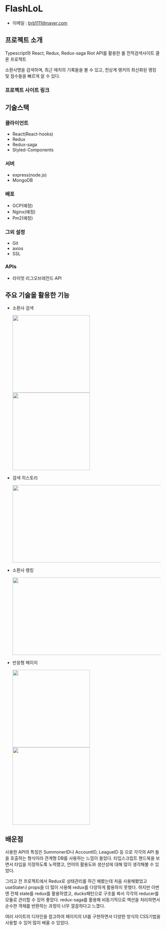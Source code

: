 # FlashLoL

- 이메일 : brb1111@naver.com

## 프로젝트 소개

Typescript와 React, Redux, Redux-saga Riot API를 활용한 롤 전적검색사이트 클론 프로젝트

소환사명을 검색하며, 최근 매치의 기록들을 볼 수 있고, 천상계 랭커의 최신화된 랭킹 및 점수들을 빠르게 알 수 있다.

### 프로젝트 사이트 링크

## 기술스택

### 클라이언트

- React(React-hooks)
- Redux
- Redux-saga
- Styled-Components

### 서버

- express(node.js)
- MongoDB

### 배포

- GCP(예정)
- Nginx(예정)
- Pm2(예정)

### 그외 설정

- Git
- axios
- SSL

### APIs

- 라이엇 리그오브레전드 API

## 주요 기술을 활용한 기능

- 소환사 검색

  <img src="https://user-images.githubusercontent.com/48953435/128624660-1e8227ea-2bce-4c84-9ca2-a4480cc9b5f0.gif" width="250" height="250"/>
  <img src="https://user-images.githubusercontent.com/48953435/128624678-f3492dfd-12a2-4738-a680-e4e96df2687b.gif" width="250" height="250"/>

- 검색 히스토리

    <img src="https://user-images.githubusercontent.com/48953435/128624774-d936a9fd-13c8-4ce0-b5ad-72e39f8f1b04.gif" width="500" height="250"/>

- 소환사 랭킹

  <img src="https://user-images.githubusercontent.com/48953435/128624817-5253a20b-0842-4132-a1e0-bf6137aadf7c.gif" width="500" height="250"/>

- 반응형 페이지

  <img src="https://user-images.githubusercontent.com/48953435/128624876-90c17538-08d1-4979-b96a-c9f40ac682d7.gif" width="250" height="250"/>
  <img src="https://user-images.githubusercontent.com/48953435/128624912-263b07d5-5a56-4496-a8b0-d8e1cf8f7a82.gif" width="250" height="250"/>

## 배운점

사용한 API의 특징은 SummonerID나 AccountID, LeagueID 등 으로 각각의 API 들을 호출하는 형식이라 관계형 DB를 사용하는 느낌이 들었다.
타입스크립트 핸드북을 보면서 타입을 지정하도록 노력했고, 언어의 활용도와 생산성에 대해 많이 생각해볼 수 있었다.

그리고 전 프로젝트에서 Redux로 상태관리를 하긴 해봤는데 처음 사용해봤었고 useState나 props을 더 많이 사용해 redux를 다양하게 활용하지 못했다. 하지만 이번엔 전체 state를 redux를 활용하였고, ducks패턴으로 구조를 짜서 각각의 reducer를 모듈로 관리할 수 있어 좋았다.
redux-saga를 활용해 비동기적으로 액션을 처리하면서 순수한 객체를 반환하는 과정이 너무 깔끔하다고 느꼈다.

여러 사이트의 디자인을 참고하여 페이지의 UI를 구현하면서 다양한 방식의 CSS기법을 사용할 수 있어 많이 배울 수 있었다.
